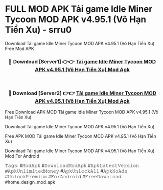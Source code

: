 # FULL MOD APK Tải game Idle Miner Tycoon MOD APK v4.95.1 (Vô Hạn Tiền Xu) - srru0
Download Tải game Idle Miner Tycoon MOD APK v4.95.1 (Vô Hạn Tiền Xu) Free Mod APK

<div align="center">
<h3>🔴 Download [Server1] 👉👉 <a href="https://apk-comot.site?title=Tải_game_Idle_Miner_Tycoon_MOD_APK_v4.95.1_(Vô_Hạn_Tiền_Xu)">Tải game Idle Miner Tycoon MOD APK v4.95.1 (Vô Hạn Tiền Xu) Mod Apk</a></h3><br>

<h3>🔴 Download [Server2] 👉👉 <a href="https://apk-comot.site?title=Tải_game_Idle_Miner_Tycoon_MOD_APK_v4.95.1_(Vô_Hạn_Tiền_Xu)">Tải game Idle Miner Tycoon MOD APK v4.95.1 (Vô Hạn Tiền Xu) Mod Apk</a></h3>
</div>


Free Download APK MOD Tải game Idle Miner Tycoon MOD APK v4.95.1 (Vô Hạn Tiền Xu)

Download Tải game Idle Miner Tycoon MOD APK v4.95.1 (Vô Hạn Tiền Xu) 

Free APK MOD Tải game Idle Miner Tycoon MOD APK v4.95.1 (Vô Hạn Tiền Xu) 

Download Tải game Idle Miner Tycoon MOD APK v4.95.1 (Vô Hạn Tiền Xu) Mod For Android

𝚃𝚊𝚐𝚜: #𝙼𝚘𝚍𝙰𝚙𝚔 #𝙳𝚘𝚠𝚗𝚕𝚘𝚊𝚍𝙼𝚘𝚍𝙰𝚙𝚔 #𝙰𝚙𝚔𝙻𝚊𝚝𝚎𝚜𝚝𝚅𝚎𝚛𝚜𝚒𝚘𝚗 #𝙰𝚙𝚔𝚄𝚗𝚕𝚒𝚖𝚒𝚝𝚎𝚍𝙼𝚘𝚗𝚎𝚢 #𝙰𝚙𝚔𝚄𝚗𝚕𝚘𝚌𝚔𝙰𝚕𝚕 #𝙰𝚙𝚔𝙽𝚘𝙰𝚍𝚜 #𝚄𝚗𝚕𝚘𝚌𝚔𝙿𝚛𝚎𝚖𝚒𝚞𝚖 #𝙵𝚘𝚛𝙰𝚗𝚍𝚛𝚘𝚒𝚍 #𝙵𝚛𝚎𝚎𝙳𝚘𝚠𝚗𝚕𝚘𝚊𝚍 #home_design_mod_apk